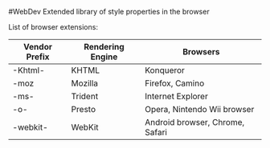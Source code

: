 #WebDev 
Extended library of style properties in the browser

List of browser extensions:

| Vendor Prefix | Rendering Engine | Browsers                        |
| ------------- | ---------------- | ------------------------------- |
| -Khtml-       | KHTML            | Konqueror                       |
| -moz          | Mozilla          | Firefox, Camino                 |
| -ms-          | Trident          | Internet Explorer               |
| -o-           | Presto           | Opera, Nintendo Wii browser     |
| -webkit-      | WebKit           | Android browser, Chrome, Safari |
